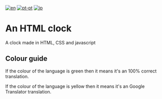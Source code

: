 [![en](https://img.shields.io/badge/lang-en--uk-darkgreen.svg)](https://github.com/staxhinho/Clock/blob/main/README.md)
[![pt-pt](https://img.shields.io/badge/lang-pt--pt-darkgreen.svg)](https://github.com/staxhinho/Clock/blob/main/README/README.pt-pt.md)
[![jp](https://img.shields.io/badge/lang-jp--jp-yellow.svg)](https://github.com/staxhinho/Clock/blob/main/README/README.jp-jp.md)
# An HTML clock
A clock made in HTML, CSS and javascript
## Colour guide
If the colour of the language is green then it means it's an 100% correct translation.

If the colour of the language is yellow then it means it's an Google Translator translation.
